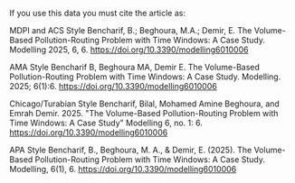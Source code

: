 If you use this data you must cite the article as:

MDPI and ACS Style
Bencharif, B.; Beghoura, M.A.; Demir, E. The Volume-Based Pollution-Routing Problem with Time Windows: A Case Study. Modelling 2025, 6, 6. https://doi.org/10.3390/modelling6010006

AMA Style
Bencharif B, Beghoura MA, Demir E. The Volume-Based Pollution-Routing Problem with Time Windows: A Case Study. Modelling. 2025; 6(1):6. https://doi.org/10.3390/modelling6010006

Chicago/Turabian Style
Bencharif, Bilal, Mohamed Amine Beghoura, and Emrah Demir. 2025. "The Volume-Based Pollution-Routing Problem with Time Windows: A Case Study" Modelling 6, no. 1: 6. https://doi.org/10.3390/modelling6010006

APA Style
Bencharif, B., Beghoura, M. A., & Demir, E. (2025). The Volume-Based Pollution-Routing Problem with Time Windows: A Case Study. Modelling, 6(1), 6. https://doi.org/10.3390/modelling6010006
